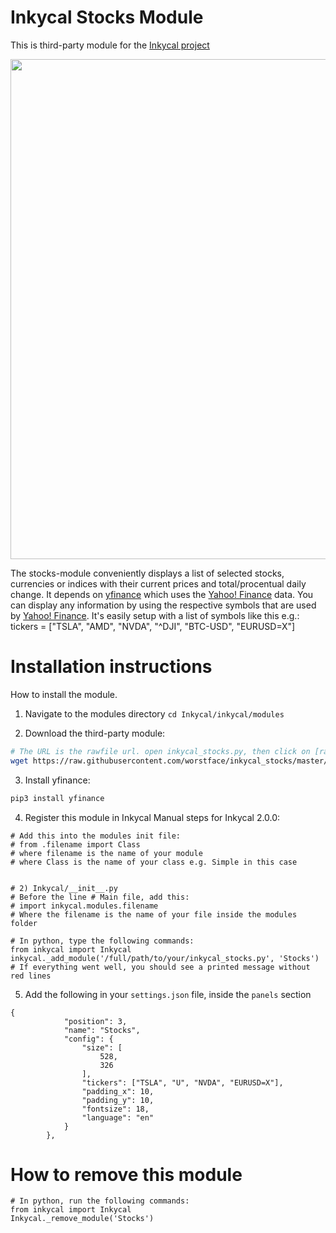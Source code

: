 # Inkycal Stocks Module
This is third-party module for the [Inkycal project](https://github.com/aceisace/Inky-Calendar)

<p align="center">
<img src="https://github.com/worstface/inkycal_stocks/blob/master/Gallery/inkycal_stocks.jpg" width="800">
</p>

The stocks-module conveniently displays a list of selected stocks, currencies or indices with their current prices and total/procentual daily change.
It depends on [yfinance](https://github.com/ranaroussi/yfinance) which uses the [Yahoo! Finance](https://finance.yahoo.com/) data. You can display any information by using the respective symbols that are used by [Yahoo! Finance](https://finance.yahoo.com/).
It's easily setup with a list of symbols like this e.g.: tickers = ["TSLA", "AMD", "NVDA", "^DJI", "BTC-USD", "EURUSD=X"]

# Installation instructions
How to install the module.

1) Navigate to the modules directory
`cd Inkycal/inkycal/modules`

2) Download the third-party module:
```bash
# The URL is the rawfile url. open inkycal_stocks.py, then click on [raw] to see the rawfile-url
wget https://raw.githubusercontent.com/worstface/inkycal_stocks/master/inkycal_stocks.py
```

3) Install yfinance:
```bash
pip3 install yfinance
```

4) Register this module in Inkycal
Manual steps for Inkycal 2.0.0:

```# 1) Inkycal/modules/__init__.py
# Add this into the modules init file:
# from .filename import Class
# where filename is the name of your module
# where Class is the name of your class e.g. Simple in this case


# 2) Inkycal/__init__.py
# Before the line # Main file, add this:
# import inkycal.modules.filename
# Where the filename is the name of your file inside the modules folder
```

```python3
# In python, type the following commands:
from inkycal import Inkycal
inkycal._add_module('/full/path/to/your/inkycal_stocks.py', 'Stocks')
# If everything went well, you should see a printed message without red lines
```

5) Add the following in your `settings.json` file, inside the `panels` section
```
{
            "position": 3,
            "name": "Stocks",
            "config": {
                "size": [
                    528,
                    326
                ],
                "tickers": ["TSLA", "U", "NVDA", "EURUSD=X"],
                "padding_x": 10,
                "padding_y": 10,
                "fontsize": 18,
                "language": "en"
            }
        },
```

# How to remove this module
```python3
# In python, run the following commands:
from inkycal import Inkycal
Inkycal._remove_module('Stocks')
```
